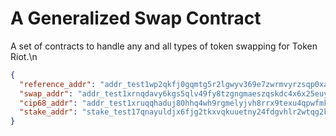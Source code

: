 # A Generalized Swap Contract
A set of contracts to handle any and all types of token swapping for Token Riot.\n
```json
{
  "reference_addr": "addr_test1wp2qkfj0gqmtg5r2lgwyv369e7zwrmvyrzsqp0xau07hrpsj95zrj",
  "swap_addr": "addr_test1xrnqdavy6kgs5qlv49fy8tzgngmaeszqskdc4x6x25euy9f86fe7myd5nys5hvvcpdeejhxg42j6se07x5ukqs4vefpqy60jsv",
  "cip68_addr": "addr_test1xruqqhaduj80hhq4wh9rgmelyjvh8rrx9texu4qpwfmk89386fe7myd5nys5hvvcpdeejhxg42j6se07x5ukqs4vefpq8yj4q4",
  "stake_addr": "stake_test17qnayuldjx6fjg2tkxvqkuuetny24fdgvhlr2wtqg2kv5ssfx6jpf"
}
```
